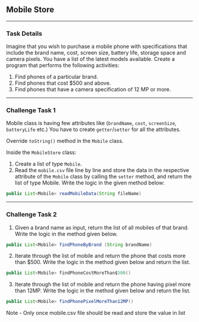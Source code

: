 ## Mobile Store

---
### Task Details

Imagine that you wish to purchase a mobile phone with specifications that include the brand name, cost, screen size, battery life, storage space and camera pixels. You have a list of the latest models available. Create a program that performs the following activities:
1. Find phones of a particular brand.
2. Find phones that cost $500 and above.
3. Find phones that have a camera specification of 12 MP or more.

---
### Challenge Task 1

Mobile class is having few attributes like (`brandName`, `cost`, `screenSize`, `batteryLife` etc.) You have
to create `getter`/`setter` for all the attributes.

Override `toString()` method in the `Mobile` class.

Inside the `MobileStore` class:
1. Create a list of type `Mobile`. 
2. Read the `mobile.csv` file line by line and store the data in the respective attribute of the `Mobile` class by calling the `setter` method, and return the list of type Mobile. Write the logic in the given method below:

```java
public List<Mobile> readMobileData(String fileName)
```

---
### Challenge Task 2

1. Given a brand name as input, return the list of all mobiles of that brand. Write the logic in the method given below.
```java
public List<Mobile> findPhoneByBrand (String brandName)
```
2. Iterate through the list of mobile and return the phone that costs more than $500. Write the logic in the method given below and return the list.
```java
public List<Mobile> findPhoneCostMoreThan$500()
```
3. Iterate through the list of mobile and return the phone having pixel more than 12MP. Write the logic in the method given below and return the list.
```java
public List<Mobile> findPhonePixelMoreThan12MP()
```
Note - Only once mobile.csv file should be read and store the value in list
